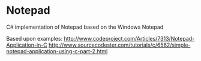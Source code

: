 Notepad
=======

C# implementation of Notepad based on the Windows Notepad

Based upon examples:
http://www.codeproject.com/Articles/7313/Notepad-Application-in-C
http://www.sourcecodester.com/tutorials/c/6562/simple-notepad-application-using-c-part-2.html
